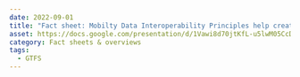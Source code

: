 ```yaml
---
date: 2022-09-01
title: "Fact sheet: Mobilty Data Interoperability Principles help create a coordinated transportation network"
asset: https://docs.google.com/presentation/d/1Vawi8d70jtKfL-u5lwM05CcDyQ5zB764/edit?usp=share_link&ouid=107888682452903153368&rtpof=true&sd=true
category: Fact sheets & overviews
tags:
  - GTFS
---
```

